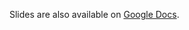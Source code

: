 Slides are also available on [Google Docs](https://docs.google.com/presentation/d/1KMWp0oMGo6dhn0pWaz-TFLeLBwtuWmUUD6ldEQ0C4Do/edit?usp=sharing).